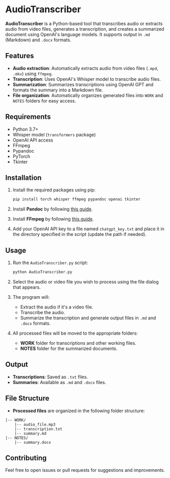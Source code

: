 # AudioTranscriber

**AudioTranscriber** is a Python-based tool that transcribes audio or extracts audio from video files, generates a transcription, and creates a summarized document using OpenAI's language models. It supports output in `.md` (Markdown) and `.docx` formats.

## Features
- **Audio extraction**: Automatically extracts audio from video files (`.mp4`, `.mkv`) using `ffmpeg`.
- **Transcription**: Uses OpenAI's Whisper model to transcribe audio files.
- **Summarization**: Summarizes transcriptions using OpenAI GPT and formats the summary into a Markdown file.
- **File organization**: Automatically organizes generated files into `WORK` and `NOTES` folders for easy access.

## Requirements
- Python 3.7+
- Whisper model (`transformers` package)
- OpenAI API access
- FFmpeg
- Pypandoc
- PyTorch
- Tkinter

## Installation

1. Install the required packages using pip:

    ```bash
    pip install torch whisper ffmpeg pypandoc openai tkinter
    ```

2. Install **Pandoc** by following [this guide](https://pandoc.org/installing.html).

3. Install **FFmpeg** by following [this guide](https://ffmpeg.org/download.html).

4. Add your OpenAI API key to a file named `chatgpt_key.txt` and place it in the directory specified in the script (update the path if needed).

## Usage

1. Run the `AudioTranscriber.py` script:

    ```bash
    python AudioTranscriber.py
    ```

2. Select the audio or video file you wish to process using the file dialog that appears.

3. The program will:
   - Extract the audio if it's a video file.
   - Transcribe the audio.
   - Summarize the transcription and generate output files in `.md` and `.docx` formats.

4. All processed files will be moved to the appropriate folders:
   - **WORK** folder for transcriptions and other working files.
   - **NOTES** folder for the summarized documents.

## Output

- **Transcriptions**: Saved as `.txt` files.
- **Summaries**: Available as `.md` and `.docx` files.

## File Structure

- **Processed files** are organized in the following folder structure:

```
|-- WORK/
    |-- audio_file.mp3
    |-- transcription.txt
    |-- summary.md
|-- NOTES/
    |-- summary.docx
```

## Contributing

Feel free to open issues or pull requests for suggestions and improvements.